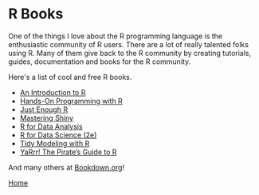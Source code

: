 # R Books

One of the things I love about the R programming language is the enthusiastic community of R users. There are a lot of really talented folks using R. Many of them give back to the R community by creating tutorials, guides, documentation and books for the R community. 

Here's a list of cool and free R books.

* [An Introduction to R](https://intro2r.com/)
* [Hands-On Programming with R](https://rstudio-education.github.io/hopr/index.html)
* [Just Enough R](https://benwhalley.github.io/just-enough-r/)
* [Mastering Shiny](https://mastering-shiny.org/)
* [R for Data Analysis](https://trevorfrench.github.io/R-for-Data-Analysis/)
* [R for Data Science (2e)](https://r4ds.hadley.nz/)
* [Tidy Modeling with R](https://www.tmwr.org/)
* [YaRrr! The Pirate’s Guide to R](https://bookdown.org/ndphillips/YaRrr/)

And many others at [Bookdown.org](https://bookdown.org/)!

[Home](https://badge-18.github.io/)
